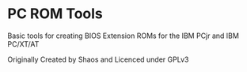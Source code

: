 # PC ROM Tools

Basic tools for creating BIOS Extension ROMs for the IBM PCjr and IBM PC/XT/AT

Originally Created by Shaos and Licenced under GPLv3
